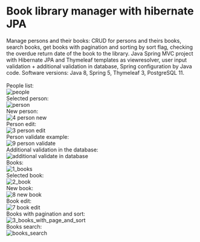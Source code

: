 # Book library manager with hibernate JPA
Manage persons and their books: CRUD for persons and theirs books, search books, get books with pagination and sorting by sort flag, checking the overdue return date of the book to the library. Java Spring MVC project with Hibernate JPA and Thymeleaf templates as viewresolver, user input validation + additional validation in database, Spring configuration by Java code. Software versions: Java 8, Spring 5, Thymeleaf 3, PostgreSQL 11.
<br/>
<br/>
People list:
<br/>
![people](https://github.com/DmitryChelogaev/bookLibraryHibernateJPA/assets/91143076/f80c623e-8758-455e-96ca-f1d6d30f626b)
<br/>
Selected person:
<br/>
![person](https://github.com/DmitryChelogaev/bookLibraryHibernateJPA/assets/91143076/c8f5cfe0-2174-4dc2-a9e9-98111cef7268)
<br/>
New person:
<br/>
![4 person new](https://github.com/DmitryChelogaev/booklibrary/assets/91143076/19236e77-65b2-4c52-8ada-cd1428b3de72)
<br/>
Person edit:
<br/>
![3 person edit](https://github.com/DmitryChelogaev/booklibrary/assets/91143076/2008e0e3-62b1-49da-9262-884931248b75)
<br/>
Person validate example:
<br/>
![9 person validate](https://github.com/DmitryChelogaev/booklibrary/assets/91143076/6cfeb844-98f2-42bd-afbe-50cbe89b2c62)
<br/>
Additional validation in the database:
</br>
![additional validate in database](https://github.com/DmitryChelogaev/booklibrary/assets/91143076/ffd4632e-a1b5-45c5-88f6-023e50fcc83f)
<br/>
Books:
<br/>
![1_books](https://github.com/DmitryChelogaev/bookLibraryHibernateJPA/assets/91143076/1cb4ee3c-03ca-4987-9dd0-b465d8d1130e)
<br/>
Selected book:
<br/>
![2_book](https://github.com/DmitryChelogaev/bookLibraryHibernateJPA/assets/91143076/275be7ff-3204-41bf-a5e1-36ba82a313ba)
<br/>
New book:
<br/>
![8 new book](https://github.com/DmitryChelogaev/booklibrary/assets/91143076/7305a2b0-eb4d-4b25-b471-90956a440b13)
<br/>
Book edit:
<br/>
![7 book edit](https://github.com/DmitryChelogaev/booklibrary/assets/91143076/da6f0b01-53a6-4b27-a7b7-793cd7d5a259)
<br/>
Books with pagination and sort:
<br/>
![3_books_with_page_and_sort](https://github.com/DmitryChelogaev/bookLibraryHibernateJPA/assets/91143076/a0320903-3c2e-4f47-82ca-a63cf3972de8)
<br/>
Books search:
<br/>
![books_search](https://github.com/DmitryChelogaev/bookLibraryHibernateJPA/assets/91143076/27d5689f-af21-45d7-83e6-f417d49571df)
